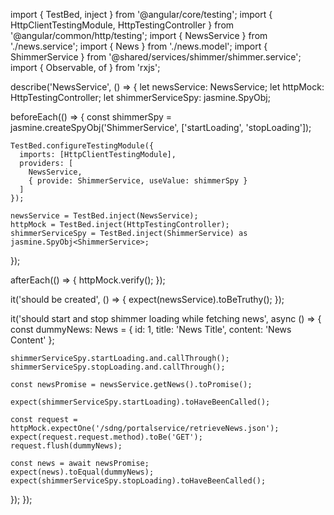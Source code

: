 import { TestBed, inject } from '@angular/core/testing';
import { HttpClientTestingModule, HttpTestingController } from '@angular/common/http/testing';
import { NewsService } from './news.service';
import { News } from './news.model';
import { ShimmerService } from '@shared/services/shimmer/shimmer.service';
import { Observable, of } from 'rxjs';

describe('NewsService', () => {
  let newsService: NewsService;
  let httpMock: HttpTestingController;
  let shimmerServiceSpy: jasmine.SpyObj<ShimmerService>;

  beforeEach(() => {
    const shimmerSpy = jasmine.createSpyObj('ShimmerService', ['startLoading', 'stopLoading']);

    TestBed.configureTestingModule({
      imports: [HttpClientTestingModule],
      providers: [
        NewsService,
        { provide: ShimmerService, useValue: shimmerSpy }
      ]
    });

    newsService = TestBed.inject(NewsService);
    httpMock = TestBed.inject(HttpTestingController);
    shimmerServiceSpy = TestBed.inject(ShimmerService) as jasmine.SpyObj<ShimmerService>;
  });

  afterEach(() => {
    httpMock.verify();
  });

  it('should be created', () => {
    expect(newsService).toBeTruthy();
  });

  it('should start and stop shimmer loading while fetching news', async () => {
    const dummyNews: News = { id: 1, title: 'News Title', content: 'News Content' };

    shimmerServiceSpy.startLoading.and.callThrough();
    shimmerServiceSpy.stopLoading.and.callThrough();

    const newsPromise = newsService.getNews().toPromise();

    expect(shimmerServiceSpy.startLoading).toHaveBeenCalled();

    const request = httpMock.expectOne('/sdng/portalservice/retrieveNews.json');
    expect(request.request.method).toBe('GET');
    request.flush(dummyNews);

    const news = await newsPromise;
    expect(news).toEqual(dummyNews);
    expect(shimmerServiceSpy.stopLoading).toHaveBeenCalled();
  });
});

